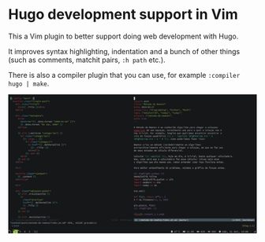 # Hugo development support in Vim

This a Vim plugin to better support doing web development with Hugo.

It improves syntax highlighting, indentation and a bunch of other things (such
as comments, matchit pairs, `:h path` etc.).

There is also a compiler plugin that you can use, for example `:compiler hugo |
make`.

![Screenshot](./screenshot.png)
